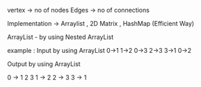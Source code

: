vertex -> no of nodes
Edges -> no of connections

Implementation -> Arraylist , 2D Matrix , HashMap (Efficient Way)

ArrayList - by using Nested ArrayList

example : Input by using ArrayList
0->1
1->2
0->3
2->3
3->1
0->2

Output by using ArrayList

0 -> 1 2 3 
1 -> 2
2 -> 3
3 -> 1